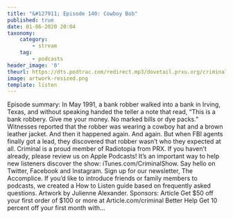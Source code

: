 ```yaml
---
title: "&#127911; Episode 140: Cowboy Bob"
published: true
date: 01-06-2020 20:04
taxonomy:
    category:
        - stream
    tag:
        - podcasts
header_image: '0'
theurl: https://dts.podtrac.com/redirect.mp3/dovetail.prxu.org/criminal/ac6625a7-9730-4ef3-a3ee-696684016e21/Episode_140_Cowboy_Bob_Part_1.mp3
image: artwork-resized.png
template: listen
--- 
```

Episode summary: In May 1991, a bank robber walked into a bank in Irving, Texas, and without speaking handed the teller a note that read, “This is a bank robbery. Give me your money. No marked bills or dye packs.” Witnesses reported that the robber was wearing a cowboy hat and a brown leather jacket. And then it happened again. And again. But when FBI agents finally got a lead, they discovered that robber wasn’t who they expected at all. Criminal is a proud member of Radiotopia from PRX. If you haven’t already, please review us on Apple Podcasts! It’s an important way to help new listeners discover the show: iTunes.com/CriminalShow. Say hello on Twitter, Facebook and Instagram. Sign up for our newsletter, The Accomplice. If you’d like to introduce friends or family members to podcasts, we created a How to Listen guide based on frequently asked questions. Artwork by Julienne Alexander. Sponsors: Article Get $50 off your first order of $100 or more at Article.com/criminal Better Help Get 10 percent off your first month with…
